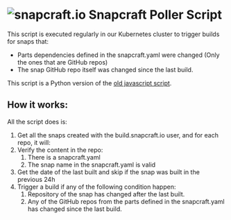 # ![snapcraft.io](https://assets.ubuntu.com/v1/944b8760-snapcraft-logo-bird.svg?fmt=png&w=50 "Snapcraft") Snapcraft Poller Script

This script is executed regularly in our Kubernetes cluster to trigger builds for snaps that:
- Parts dependencies defined in the snapcraft.yaml were changed (Only the ones that are GitHub repos)
- The snap GitHub repo itself was changed since the last build.

This script is a Python version of the [old javascript script](https://github.com/canonical-web-and-design/build.snapcraft.io/blob/master/src/server/scripts/poller.js).

## How it works:

All the script does is:

1. Get all the snaps created with the build.snapcraft.io user, and for each repo, it will:
2. Verify the content in the repo:
    1. There is a snapcraft.yaml
    2. The snap name in the snapcraft.yaml is valid
3. Get the date of the last built and skip if the snap was built in the previous 24h
4. Trigger a build if any of the following condition happen:
    1. Repository of the snap has changed after the last built.
    2. Any of the GitHub repos from the parts defined in the snapcraft.yaml has changed since the last build.
